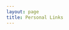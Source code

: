 ```yaml
---
layout: page
title: Personal Links
---
```


<div class="portal-group"></div>

<script type="text/javascript">

    let personalLinks = readLocalStorageToArray(personalLinksKey)
    let groups = new Set(personalLinks.map(i => i.groupName))

    groups.forEach(group => {
        let groupPortals = personalLinks.filter(portal => portal.groupName === group)
        console.log(groupPortals)

        let portalGroup = document.createElement("div")
        portalGroup.classList = "portal-group"
        document.getElementsByClassName("entry")[0].appendChild(portalGroup)

        let heading = document.createElement("h2")
        heading.innerText = groupPortals[0].groupName
        portalGroup.appendChild(heading)

        groupPortals.forEach(portal => {

            portalRow = document.createElement("div")
            portalRow.classList = "portal"

            portalRowName = document.createElement("span")
            portalRowName.classList = "portal-name"

            portalRemove = document.createElement("span")
            portalRemove.classList = "portal-remove"
            portalRemove.innerText = "➖ "

            portalRowName.appendChild(portalRemove)
            portalRowName.innerHTML += portal.portalName

            portalRow.appendChild(portalRowName)
            portalGroup.appendChild(portalRow)

            if (portal.note) {
                console.log(portal.note)
                portalNote = document.createElement("span")
                portalNote.classList = "portal-note"
                portalNote.innerHTML = "&ensp;" + portal.note
                portalRowName.appendChild(portalNote)
            }

            portalDetails = document.createElement("div")
            portalDetails.classList = "portal-details"

            portalURLSpan = document.createElement("span")
            portalURLSpan.classList = "portal-url"

            portalURL = document.createElement("a")
            portalURL.href = portal.primaryURL
            portalURL.target = "_blank"
            portalURL.innerText = portal.primaryURL

            portalURLSpan.appendChild(portalURL)
            portalDetails.appendChild(portalURLSpan)

            if (portal.secondaryURLs) {
                portalSecondaryURLs = document.createElement("span")
                portalSecondaryURLs.classList = "portal-secondary-urls"
                portalSecondaryURLs.innerHTML = "&ensp;• "

                portal.secondaryURLs.forEach(url => {
                    secondaryURL = document.createElement("a")
                    secondaryURL.href = url.url
                    secondaryURL.target = "_blank"
                    secondaryURL.innerText = url.icon
                    portalSecondaryURLs.appendChild(secondaryURL)
                })

                portalDetails.appendChild(portalSecondaryURLs)
            }

            portalRow.appendChild(portalDetails)

        })

    })

    Array.from(document.getElementsByClassName("portal-remove")).forEach((e) =>
        e.addEventListener("click", (event) => {        
          console.log(event)
        })
      );

    //document.getElementById("personalPortals").innerHTML = personalLinks.join("<br>")




</script>
